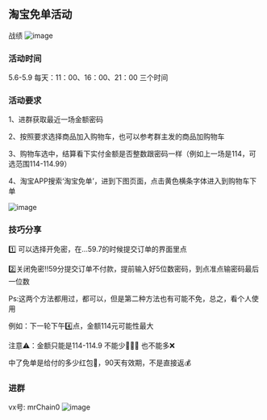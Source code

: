 ## 淘宝免单活动
战绩
![image](https://github.com/zhaochenchen1/taobaomiandan/assets/40948380/13e8b7bd-84c7-46b1-9036-498685a830ae)

### 活动时间
5.6-5.9
每天：11：00、16：00、21：00 三个时间

### 活动要求
1、进群获取最近一场金额密码

2、按照要求选择商品加入购物车，也可以参考群主发的商品加购物车

3、购物车选中，结算看下实付金额是否整数跟密码一样（例如上一场是114，可选范围114-114.99）

4、淘宝APP搜索‘淘宝免单’，进到下图页面，点击黄色横条字体进入到购物车下单

![image](https://github.com/zhaochenchen1/taobaomiandan/assets/40948380/72907305-6f8b-49da-908d-d2214cb38ec9)

### 技巧分享
1️⃣ 可以选择开免密，在…59.7的时候提交订单的界面里点

2️⃣关闭免密‼️59分提交订单不付款，提前输入好5位数密码，到点准点输密码最后一位数

Ps:这两个方法都用过，都可以，但是第二种方法也有可能不免，总之，看个人使用

例如：下一轮下午4️⃣点，金额114元可能性最大

注意⚠️：金额只能是114-114.9 不能少🙅🏻‍♀️ 也不能多❌

中了免单是给付的多少红包🧧，90天有效期，不是直接返💰


### 进群
vx号: mrChain0
![image](https://github.com/zhaochenchen1/-/assets/40948380/2e8ab1db-6b92-4294-b12c-49af3813cd4c)
